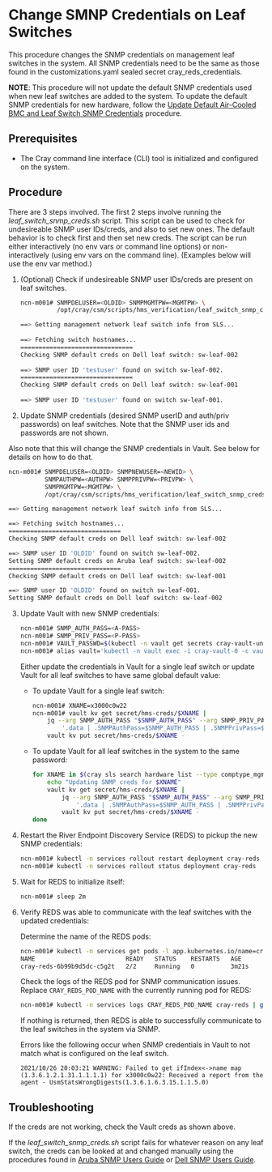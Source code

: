 # Change SMNP Credentials on Leaf Switches
This procedure changes the SNMP credentials on management leaf switches in the system. All SNMP credentials need to be the same as those found in the customizations.yaml sealed secret cray_reds_credentials.

**NOTE**: This procedure will not update the default SNMP credentials used when new leaf switches are added to the system. To update the default SNMP credentials for new hardware, follow the [Update Default Air-Cooled BMC and Leaf Switch SNMP Credentials](Update_Default_Air-Cooled_BMC_and_Leaf_Switch_SNMP_Credentials.md) procedure.

## Prerequisites
-   The Cray command line interface \(CLI\) tool is initialized and configured on the system.

## Procedure

There are 3 steps involved.  The first 2 steps involve running the *leaf_switch_snmp_creds.sh* script. This script can be used to check for undesireable SNMP user IDs/creds, and also to set new ones.  The default behavior is to check first and then set new creds.   The script can be run either 
interactively (no env vars or command line options) or non-interactively (using env vars on the command line).  (Examples below will use the env var method.)

1. (Optional) Check if undesireable SNMP user IDs/creds are present on leaf switches.

   ```bash
   ncn-m001# SNMPDELUSER=<OLDID> SNMPMGMTPW=<MGMTPW> \
             /opt/cray/csm/scripts/hms_verification/leaf_switch_snmp_creds.sh -c

   ==> Getting management network leaf switch info from SLS...
 
   ==> Fetching switch hostnames...
   ===============================
   Checking SNMP default creds on Dell leaf switch: sw-leaf-002
 
   ==> SNMP user ID 'testuser' found on switch sw-leaf-002.
   ===============================
   Checking SNMP default creds on Dell leaf switch: sw-leaf-001
 
   ==> SNMP user ID 'testuser' found on switch sw-leaf-001.

   ```


2. Update SNMP credentials (desired SNMP userID and auth/priv passwords) on leaf switches.  Note that the SNMP user ids and passwords are not shown.

Also note that this will change the SNMP credentials in Vault.  See below for 
details on how to do that.


   ```bash
   ncn-m001# SNMPDELUSER=<OLDID> SNMPNEWUSER=<NEWID> \
             SNMPAUTHPW=<AUTHPW> SNMPPRIVPW=<PRIVPW> \
             SNMPMGMTPW=<MGMTPW> \
             /opt/cray/csm/scripts/hms_verification/leaf_switch_snmp_creds.sh

   ==> Getting management network leaf switch info from SLS...
 
   ==> Fetching switch hostnames...
   ===============================
   Checking SNMP default creds on Dell leaf switch: sw-leaf-002
 
   ==> SNMP user ID 'OLDID' found on switch sw-leaf-002.
   Setting SNMP default creds on Aruba leaf switch: sw-leaf-002
   ===============================
   Checking SNMP default creds on Dell leaf switch: sw-leaf-001
 
   ==> SNMP user ID 'OLDID' found on switch sw-leaf-001.
   Setting SNMP default creds on Dell leaf switch: sw-leaf-002

   ```


3.  Update Vault with new SNMP credentials:
    ```bash
    ncn-m001# SNMP_AUTH_PASS=<A-PASS>
    ncn-m001# SNMP_PRIV_PASS=<P-PASS>
    ncn-m001# VAULT_PASSWD=$(kubectl -n vault get secrets cray-vault-unseal-keys -o json | jq -r '.data["vault-root"]' |  base64 -d)
    ncn-m001# alias vault='kubectl -n vault exec -i cray-vault-0 -c vault -- env VAULT_TOKEN=$VAULT_PASSWD VAULT_ADDR=http://127.0.0.1:8200 VAULT_FORMAT=json vault'
    ```

    Either update the credentials in Vault for a single leaf switch or update Vault for all leaf switches to have same global default value:
    -   To update Vault for a single leaf switch:
        ```bash
        ncn-m001# XNAME=x3000c0w22
        ncn-m001# vault kv get secret/hms-creds/$XNAME | 
            jq --arg SNMP_AUTH_PASS "$SNMP_AUTH_PASS" --arg SNMP_PRIV_PASS "$SNMP_PRIV_PASS" \
                '.data | .SNMPAuthPass=$SNMP_AUTH_PASS | .SNMPPrivPass=$SNMP_PRIV_PASS' |
            vault kv put secret/hms-creds/$XNAME -
        ```

    -   To update Vault for all leaf switches in the system to the same password:
        ```bash
        for XNAME in $(cray sls search hardware list --type comptype_mgmt_switch --format json | jq -r .[].Xname); do
            echo "Updating SNMP creds for $XNAME"
            vault kv get secret/hms-creds/$XNAME | 
                jq --arg SNMP_AUTH_PASS "$SNMP_AUTH_PASS" --arg SNMP_PRIV_PASS "$SNMP_PRIV_PASS" \
                    '.data | .SNMPAuthPass=$SNMP_AUTH_PASS | .SNMPPrivPass=$SNMP_PRIV_PASS' |
                vault kv put secret/hms-creds/$XNAME -
        done
        ``` 

4.  Restart the River Endpoint Discovery Service (REDS) to pickup the new SNMP credentials:

    ```bash
    ncn-m001# kubectl -n services rollout restart deployment cray-reds
    ncn-m001# kubectl -n services rollout status deployment cray-reds
    ```

5.  Wait for REDS to initialize itself:
    ```bash
    ncn-m001# sleep 2m
    ```

6.  Verify REDS was able to communicate with the leaf switches with the updated credentials:

    Determine the name of the REDS pods:
    ```bash
    ncn-m001# kubectl -n services get pods -l app.kubernetes.io/name=cray-reds
    NAME                         READY   STATUS    RESTARTS   AGE
    cray-reds-6b99b9d5dc-c5g2t   2/2     Running   0          3m21s
    ```

    Check the logs of the REDS pod for SNMP communication issues. Replace `CRAY_REDS_POD_NAME` with the currently running pod for REDS:
    ```bash
    ncn-m001# kubectl -n services logs CRAY_REDS_POD_NAME cray-reds | grep "Failed to get ifIndex<->name map"
    ```

    If nothing is returned, then REDS is able to successfully communicate to the leaf switches in the system via SNMP.

    Errors like the following occur when SNMP credentials in Vault to not match what is configured on the leaf switch. 
    ```
    2021/10/26 20:03:21 WARNING: Failed to get ifIndex<->name map (1.3.6.1.2.1.31.1.1.1.1) for x3000c0w22: Received a report from the agent - UsmStatsWrongDigests(1.3.6.1.6.3.15.1.1.5.0)
    ```

## Troubleshooting

If the creds are not working, check the Vault creds as shown above.

If the *leaf_switch_snmp_creds.sh* script fails for whatever reason on any
leaf switch, the creds can be looked at and changed manually using the 
procedures found in [Aruba SNMP Users Guide](../../operations/network/management_network/aruba/snmpv3_users.md) or [Dell SNMP Users Guide](../../operations/network/management_network/dell/snmpv3_users.md).

